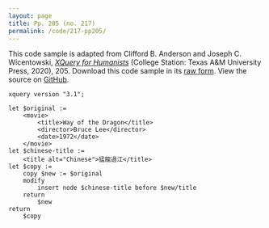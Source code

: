 ```yaml
---
layout: page
title: Pp. 205 (no. 217)
permalink: /code/217-pp205/
---
```


This code sample is adapted from Clifford B. Anderson and Joseph C. Wicentowski, 
[_XQuery for Humanists_](/) (College Station: Texas A&M University Press, 2020), 205. 
Download this code sample in its [raw form](/code/217-pp205/217-pp205.xq).
View the source on [GitHub](https://github.com/coding4humanists/xquery4humanists/blob/master/code/217-pp205/217-pp205.xq).

```xquery
xquery version "3.1";

let $original :=
    <movie>
        <title>Way of the Dragon</title>
        <director>Bruce Lee</director>
        <date>1972</date>
    </movie>
let $chinese-title :=
    <title alt="Chinese">猛龍過江</title>
let $copy :=
    copy $new := $original
    modify
        insert node $chinese-title before $new/title
    return
        $new
return
    $copy
```  
